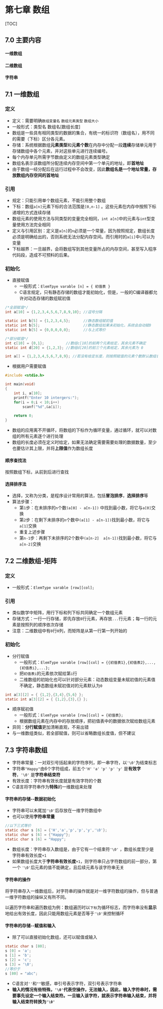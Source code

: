 # 第七章 数组

[TOC]

## 7.0 主要内容

#### 一维数组

#### 二维数组

#### 字符串

## 7.1 一维数组

### 定义

-   定义：需要明确`数组变量名`  `数组元素类型`  `数组大小` 
-   一般形式：类型名 数组名[数组长度]
-   数组是一些具有相同类型的数据的集合，有统一的标识符（数组名），用不同的需要（下标）区分各元素。
-   存储：系统根据数组**元素类型**和**元素个数**在内存中分配一段**连续**存储单元用于存储数组中各个元素，并对这些单元进行连续编号。
-   每个内存单元所需字节数由定义的数组元素类型确定
-   数组名表示该数组所分配连续内存空间中第一个单元的地址，即**首地址**
-   由于数组一经分配后在运行过程中不会改变，因此**数组名是一个地址常量，存放数组内存空间的首地址**


### 引用

-   规定：只能引用单个数组元素，不能引用整个数组
-   下标：数组`a[n]`元素下标的合法范围是`[0,n-1]` 。这些元素在内存中按照下标递增的方式连续存储
-   数组元素的使用方法与同类型的变量完全相同，`int a[n]`中的元素与`int`型变量使用方法完全相同
-   定义与引用区别：定义是`a[n]`的`n`必须是一个常量，因为按照规定，数组长度必须是明确给出的，否则系统无法分配内存空间。而引用时的`a[i]`中`i`可以为变量
-   下标越界：一旦越界，会将数组写到其他变量所占的内存空间，甚至写入程序代码段，造成不可预料的后果。

### 初始化

-   直接赋值
    -   一般形式：`ElemTpye varable [n] = { 初值表 }` 
    -   C语言规定，只有静态存储的数组才能初始化，但是，一般的C编译器都允许对动态存储的数组赋初值

```c
/*全部赋值*/
int a[10] = {1,2,3,4,5,6,7,8,9,10}; //逗号分隔

static int b[5] = {1,2,3,4,5};		//静态数组赋初值
static int b[5];					//静态数组如果未初始化，系统会自动赋0
static int b[5] = {0,0,0,0,0};		//与上式等价

/*部分赋值*/
int c[10] = {0,1};			//数组c[10]的前两个元素给定，其余元素不确定
static int d[20] = {1,2,3}; //数组d[20]的前三个元素给定，其余元素为 0

int a[] = {1,2,3,4,5,6,7,8,9}; //若没有给定长度，则按照赋值的元素个数默认数组长度
```

-   根据用户需要赋值

```c
#include <stdio.h>

int main(void)
{
	int i, a[10];
  	printf("Enter 10 intergers:");
  	for(i = 0;i < 10;i++)
    	scanf("%d",&a[i]);
  	
  	return 0;
}
```

-   数组的应用离不开循环，将数组的下标作为循环变量，通过循环，就可以对数组的所有元素逐个进行处理
-   数组的长度必须在定义时给定，如果无法确定需要需要处理的数据数量，至少也要估计其上限，并将**上限值**作为数组长度


#### 顺序查找法

按照数组下标，从前到后进行查找

#### 选择排序法

-   选择，又称为分类，是程序设计常用的算法，包括**冒泡排序**，**选择排序**等
-   算法步骤：
    -   第`1`步：在未排序的`n`个数`(a[0] - a[n-1])` 中找到最小数，将它与`a[0]`交换
    -   第`2`步：在剩下未排序的`n`个数中`(a[1] - a[n-1])`找到最小数，将它与`a[1]`交换
    -   重复上述步骤
    -   第`n-1`步：再剩下未排序的2个数中`(a[n-2]  a[n-1])`找到最小数，将它与`a[n-2]`交换

## 7.2 二维数组-矩阵

### 定义

-   一般形式：`ElemType varable [row][col];` 
### 引用

-   类似数学中矩阵，用行下标和列下标共同确定一个数组元素
-   存储方式：一行一行存储，即先存放`0`行元素，再存放`...`行元素；每一行的元素是按照列的顺序依次存储
-   注意：二维数组中有`0`行`0`列，而矩阵是从第一行第一列开始的

### 初始化

-   分行赋值
    -   一般形式：`ElemType varable [row][col] = {{初值表1},{初值表2},...,{初值表i},...};` 
    -   把`初值表i`的元素依次赋给第`i`行
    -   二维数组的初始化也可以针对部分元素：动态数组变量未赋初值的元素值不确定，静态数组未赋初值对的元素默认为`0` 

```c
int a[3][2] = { {1,2},{3,4},{5,6} };
static int a[3][2] = { {1,2},{3},{} };
```

-   顺序赋初值
    -   一般形式：`ElemType varable [row][col] = {初值表};` 
    -   根据数组元素在内存中的存放顺序，把初值表中的数据依次赋给数组元素
-   异同：**分行赋值**更加清晰直观，不易出错
-   与一维数组类似，若全部赋值，则可以省略数组长度值，但不建议

## 7.3 字符串数组
-   字符串常量：一对双引号括起来的字符序列，即一串字符，以`'\0'`为结束标志
-   字符串`"Happy"`由6个字符组成，前五个`'H'` `'a'` `'p'` `'p'` `'y'` 是**有效字符**，`'\0'` 是**字符串结束符** 
-   有效长度：字符串有效长度就是有效字符的个数
-   C语言将字符串作为**特殊**的一维数组来处理

#### 字符串的存储--数据初始化

-   字符串可以末尾加`'\0'`后存放在一维字符数组中
-   也可以使用**字符串常量**

```c
//以下三式等价
static char s [6] = {'H','a','p','p','y','\0'};
static char s [6] = {"Happy"};
static char s [6] = "Happy";
```

-   数组长度：字符串存入数组是，由于它有一个结束符`'\0'` ，数组长度至少是字符串有效长度`+1` 
-   如果数组长度大于**字符串有效长度**`+1`，则字符串只占字符数组的前一部分，第一个 `'\0'`后元素的值不能确定，且后续元素与该字符串无关

#### 字符串的操作

将字符串存入一维数组后，对字符串的操作就是对一维字符数组的操作，但与普通一维字符数组的操纵又有所不同。

以遍历字符串和遍历数组为例：数组遍历时以`下标`为循环标志，而字符串没有**显示**地给出有效长度，因此只能用数组元素是否等于`'\0'`来控制循环

#### 字符串的存储--赋值和输入

-   除了可以直接初始化数组，还可以赋值或输入

```c
static char s [80];
s [0] = 'a';
s [1] = 'b';
s [2] = 'c';
s [3] = '\0';
//等价于
s [80] = "abc";
```

-   C语言对`''`和`""`敏感，单引号表示字符，双引号表示字符串
-   **输入的情况有些特殊，`'\0'`代表空操作，无法输入，因此，输入字符串时，需要事先设定一个输入结束符。一旦输入该字符，就表示字符串输入结束，并将输入结束符转换为`'\0'`** 



